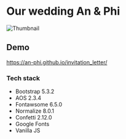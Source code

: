 # Our wedding An & Phi

![Thumbnail](https://cdn.jsdelivr.net/gh/an-phi/invitation_letter@0.0.4/assets/hosted/demo.png)

## Demo

<https://an-phi.github.io/invitation_letter/>

### Tech stack

- Bootstrap 5.3.2
- AOS 2.3.4
- Fontawsome 6.5.0
- Normalize 8.0.1
- Confetti 2.12.0
- Google Fonts
- Vanilla JS
